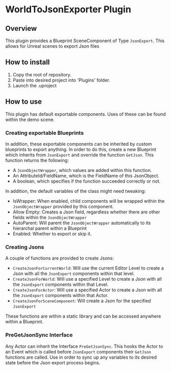 # WorldToJsonExporter Plugin

## Overview
This plugin provides a Blueprint SceneComponent of Type ```JsonExport```. This allows for Unreal scenes to export Json files

## How to install

1. Copy the root of repository.
2. Paste into desired project into 'Plugins' folder.
3. Launch the .uproject


## How to use

This plugin has default exportable components. Uses of these can be found within the demo scene.

### Creating exportable Blueprints

In addition, these exportable components can be inherited by custom blueprints to export anything.
In order to do this, create a new Blueprint which inherits from ```JsonExport``` and override the function ```GetJson```.
This function returns the following:
- A ```JsonObjectWrapper```, which values are added within this function.
- An AttributeId/FieldName, which is the FieldName of this JsonObject.
- A boolean, which specifies if the function succeeded correctly or not.

In addition, the default variables of the class might need tweaking:
- IsWrapper: When enabled, child components will be wrapped within the ```JsonObjectWrapper``` provided by this component.
- Allow Empty: Creates a Json field, regardless whether there are other fields within the ```JsonObjectWrapper```
- AutoParent: Will parent the ```JsonObjectWrapper``` automatically to its hierarchal parent within a Blueprint
- Enabled: Whether to export or skip it.

### Creating Jsons

A couple of functions are provided to create Jsons:
- ```CreateJsonForCurrentWorld```: Will use the current Editor Level to create a Json with all the ```JsonExport``` components within that level.
- ```CreateJsonForWorld```: Will use a specified Level to create a Json with all the ```JsonExport``` components within that Level.
- ```CreateJsonForActor```: Will use a specified Actor to create a Json with all the ```JsonExport``` components within that Actor.
- ```CreateJsonForSceneComponent```: Will create a Json for the specified ```JsonExport```

These functions are within a static library and can be accessed anywhere within a Blueprint.

### PreGetJsonSync Interface

Any Actor can inherit the Interface ```PreGetJsonSync```. This hooks the Actor to an Event which is called before ```JsonExport``` components their ```GetJson``` functions are called.
Use in order to sync up any variables to its desired state before the Json export process begins.